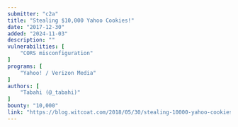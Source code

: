 ```yaml
---
submitter: "c2a"
title: "Stealing $10,000 Yahoo Cookies!"
date: "2017-12-30"
added: "2024-11-03"
description: ""
vulnerabilities: [
    "CORS misconfiguration"
]
programs: [
    "Yahoo! / Verizon Media"
]
authors: [
    "Tabahi (@_tabahi)"
]
bounty: "10,000"
link: "https://blog.witcoat.com/2018/05/30/stealing-10000-yahoo-cookies/"
---
```




